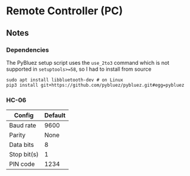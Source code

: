# Remote Controller (PC)

## Notes

### Dependencies

The PyBluez setup script uses the `use_2to3` command which is not supported
in `setuptools>=58`, so I had to install from source
```
sudo apt install libbluetooth-dev # on Linux
pip3 install git+https://github.com/pybluez/pybluez.git#egg=pybluez
```

### HC-06

Config      | Default
------------|------
Baud rate   | 9600
Parity      | None
Data bits   | 8
Stop bit(s) | 1
PIN code    | 1234
